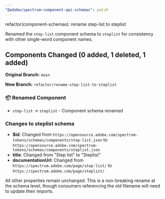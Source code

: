 ```yaml
---
"@adobe/spectrum-component-api-schemas": patch
---
```


refactor(component-schemas): rename step-list to steplist

Renamed the `step-list` component schema to `steplist` for consistency with other single-word component names.

## Components Changed (0 added, 1 deleted, 1 added)

**Original Branch:** `main`

**New Branch:** `refactor/rename-step-list-to-steplist`

### 📦 Renamed Component

-   `step-list` → `steplist` - Component schema renamed

### Changes to steplist schema

-   **$id**: Changed from `https://opensource.adobe.com/spectrum-tokens/schemas/components/step-list.json` to `https://opensource.adobe.com/spectrum-tokens/schemas/components/steplist.json`
-   **title**: Changed from "Step list" to "Steplist"
-   **documentationUrl**: Changed from `https://spectrum.adobe.com/page/step-list/` to `https://spectrum.adobe.com/page/steplist/`

All other properties remain unchanged. This is a non-breaking rename at the schema level, though consumers referencing the old filename will need to update their imports.
